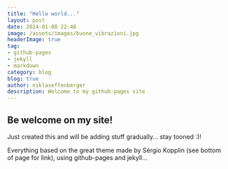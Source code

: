 ```yaml
---
title: "Hello world..."
layout: post
date: 2024-01-08 22:48
image: /assets/images/buone_vibrazioni.jpg
headerImage: true
tag:
- github-pages
- jekyll
- markdown
category: blog
blog: true
author: niklaseffenberger
description: Welcome to my github-pages site
---
```


## Be welcome on my site!

Just created this and will be adding stuff gradually... stay tooned :)!

Everything based on the great theme made by Sérgio Kopplin (see bottom of page for link), using github-pages and jekyll...
